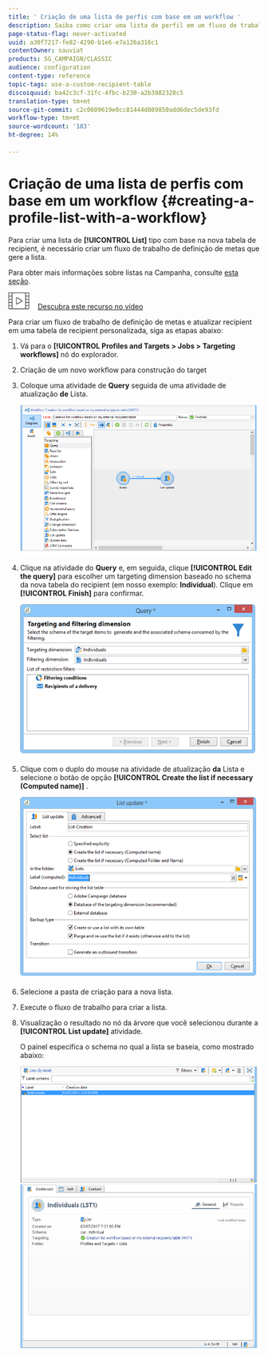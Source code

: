 ```yaml
---
title: ' Criação de uma lista de perfis com base em um workflow '
description: Saiba como criar uma lista de perfil em um fluxo de trabalho
page-status-flag: never-activated
uuid: a30f7217-fe82-4290-b1e6-e7a126a316c1
contentOwner: sauviat
products: SG_CAMPAIGN/CLASSIC
audience: configuration
content-type: reference
topic-tags: use-a-custom-recipient-table
discoiquuid: ba42c3cf-31fc-4fbc-b230-a2b3982328c5
translation-type: tm+mt
source-git-commit: c2c0609619e0cc81444d089850add6dec5de93fd
workflow-type: tm+mt
source-wordcount: '183'
ht-degree: 14%

---
```



#  Criação de uma lista de perfis com base em um workflow {#creating-a-profile-list-with-a-workflow}

Para criar uma lista de **[!UICONTROL List]** tipo com base na nova tabela de recipient, é necessário criar um fluxo de trabalho de definição de metas que gere a lista.

Para obter mais informações sobre listas na Campanha, consulte [esta seção](../../platform/using/creating-and-managing-lists.md#about-lists-in-adobe-campaign).

![](assets/do-not-localize/how-to-video.png) [Descubra este recurso no vídeo](../../platform/using/creating-and-managing-lists.md#create-list-in-a-wf-video)

Para criar um fluxo de trabalho de definição de metas e atualizar recipient em uma tabela de recipient personalizada, siga as etapas abaixo:

1. Vá para o **[!UICONTROL Profiles and Targets > Jobs > Targeting workflows]** nó do explorador.
1. Criação de um novo workflow para construção do target
1. Coloque uma atividade de **Query** seguida de uma atividade de atualização **de** Lista.

   ![](assets/mapping_create_list_workflow01.png)

1. Clique na atividade do **Query** e, em seguida, clique **[!UICONTROL Edit the query]** para escolher um targeting dimension baseado no schema da nova tabela do recipient (em nosso exemplo: **Individual**). Clique em **[!UICONTROL Finish]** para confirmar.

   ![](assets/mapping_create_list_workflow03.png)

1. Clique com o duplo do mouse na atividade de atualização **da** Lista e selecione o botão de opção **[!UICONTROL Create the list if necessary (Computed name)]** .

   ![](assets/mapping_create_list_workflow02.png)

1. Selecione a pasta de criação para a nova lista.
1. Execute o fluxo de trabalho para criar a lista.
1. Visualização o resultado no nó da árvore que você selecionou durante a **[!UICONTROL List update]** atividade.

   O painel especifica o schema no qual a lista se baseia, como mostrado abaixo:

   ![](assets/mapping_list_view.png)


